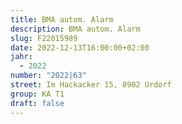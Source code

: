 ```yaml
---
title: BMA autom. Alarm
description: BMA autom. Alarm
slug: F22015989
date: 2022-12-13T16:00:00+02:00
jahr:
  - 2022
number: "2022|63"
street: Im Hackacker 15, 8902 Urdorf
group: KA T1
draft: false
---
```

